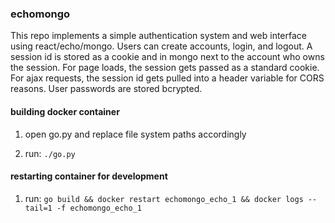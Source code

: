 ### echomongo 
This repo implements a simple authentication system and web interface using react/echo/mongo.  Users can create accounts, login, and logout.  A session id is stored as a cookie and in mongo next to the account who owns the session.  For page loads, the session gets passed as a standard cookie.  For ajax requests, the session id gets pulled into a header variable for CORS reasons.  User passwords are stored bcrypted.

#### building docker container
1) open go.py and replace file system paths accordingly

2) run: `./go.py`

#### restarting container for development
1) run: `go build && docker restart echomongo_echo_1 && docker logs --tail=1 -f echomongo_echo_1`
